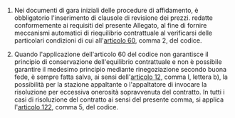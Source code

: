 1. Nei documenti di gara iniziali delle procedure di affidamento, è obbligatorio l'inserimento di clausole di revisione dei prezzi. redatte conformemente ai requisiti del presente Allegato, al fine di fornire meccanismi automatici di riequilibrio contrattuale al verificarsi delle particolari condizioni di cui all'[articolo 60](/articolo-60/2), comma 2, del codice.

2. Quando l'applicazione dell'articolo 60 del codice non garantisce il principio di conservazione dell'equilibrio contrattuale e non è possibile garantire il medesimo principio mediante rinegoziazione secondo buona fede, è sempre fatta salva, ai sensi dell'[articolo 12](/allegato-2.2bis-articolo-12/2), comma l, lettera b), la possibilità per la stazione appaltante o l'appaltatore di invocare la risoluzione per eccessiva onerosità sopravvenuta del contratto. In tutti i casi di risoluzione del contratto ai sensi del presente comma, si applica l'[articolo 122](/articolo-122-1), comma 5, del codice.
